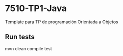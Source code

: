 # 7510-TP1-Java
Template para TP de programación Orientada a Objetos

## Run tests
mvn clean compile test

